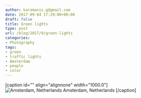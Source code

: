 ```yaml
---
author: karamanis.g@gmail.com
date: 2017-09-04 17:29:00+00:00
draft: false
title: Green lights
type: post
url: /blog/2017/9/green-lights
categories:
- Photography
tags:
- green
- traffic lights
- Amsterdam
- people
- color
---
```


[caption id="" align="alignnone" width="1000.0"]![ Amsterdam, Netherlands ](https://images.squarespace-cdn.com/content/v1/4f3f61bae4b063b909445965/1504542364626-92MKZ3QCK2GSQLSM1TWN/ke17ZwdGBToddI8pDm48kNu93_l1Rc0JoXikXAEKHf17gQa3H78H3Y0txjaiv_0fDoOvxcdMmMKkDsyUqMSsMWxHk725yiiHCCLfrh8O1z5QHyNOqBUUEtDDsRWrJLTmDJyaVitQ06bkWUY0OMxkmN-bdz7wg8la12Me-ub45vBE5029s6uMXtkNCzVgxK8m/20160621-DSCF0017.jpg?format=original)
 Amsterdam, Netherlands [/caption]
